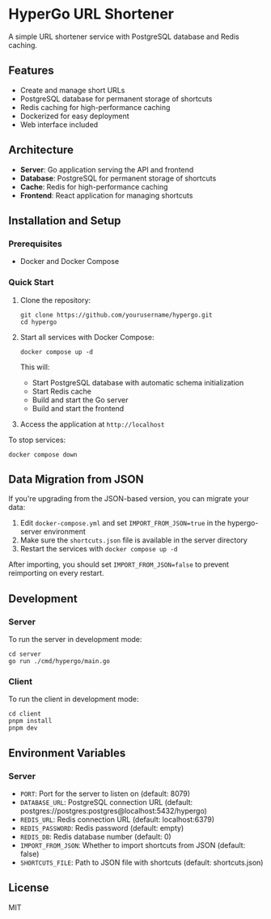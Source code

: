 # HyperGo URL Shortener

A simple URL shortener service with PostgreSQL database and Redis caching.

## Features

- Create and manage short URLs
- PostgreSQL database for permanent storage of shortcuts
- Redis caching for high-performance caching
- Dockerized for easy deployment
- Web interface included

## Architecture

- **Server**: Go application serving the API and frontend
- **Database**: PostgreSQL for permanent storage of shortcuts
- **Cache**: Redis for high-performance caching
- **Frontend**: React application for managing shortcuts

## Installation and Setup

### Prerequisites

- Docker and Docker Compose

### Quick Start

1. Clone the repository:
   ```
   git clone https://github.com/yourusername/hypergo.git
   cd hypergo
   ```

2. Start all services with Docker Compose:
   ```
   docker compose up -d
   ```

   This will:
   - Start PostgreSQL database with automatic schema initialization
   - Start Redis cache
   - Build and start the Go server
   - Build and start the frontend
   
3. Access the application at `http://localhost`

To stop services:
```
docker compose down
```

## Data Migration from JSON

If you're upgrading from the JSON-based version, you can migrate your data:

1. Edit `docker-compose.yml` and set `IMPORT_FROM_JSON=true` in the hypergo-server environment
2. Make sure the `shortcuts.json` file is available in the server directory
3. Restart the services with `docker compose up -d`

After importing, you should set `IMPORT_FROM_JSON=false` to prevent reimporting on every restart.

## Development

### Server

To run the server in development mode:

```
cd server
go run ./cmd/hypergo/main.go
```

### Client

To run the client in development mode:

```
cd client
pnpm install
pnpm dev
```

## Environment Variables

### Server

- `PORT`: Port for the server to listen on (default: 8079)
- `DATABASE_URL`: PostgreSQL connection URL (default: postgres://postgres:postgres@localhost:5432/hypergo)
- `REDIS_URL`: Redis connection URL (default: localhost:6379)
- `REDIS_PASSWORD`: Redis password (default: empty)
- `REDIS_DB`: Redis database number (default: 0)
- `IMPORT_FROM_JSON`: Whether to import shortcuts from JSON (default: false)
- `SHORTCUTS_FILE`: Path to JSON file with shortcuts (default: shortcuts.json)

## License

MIT
